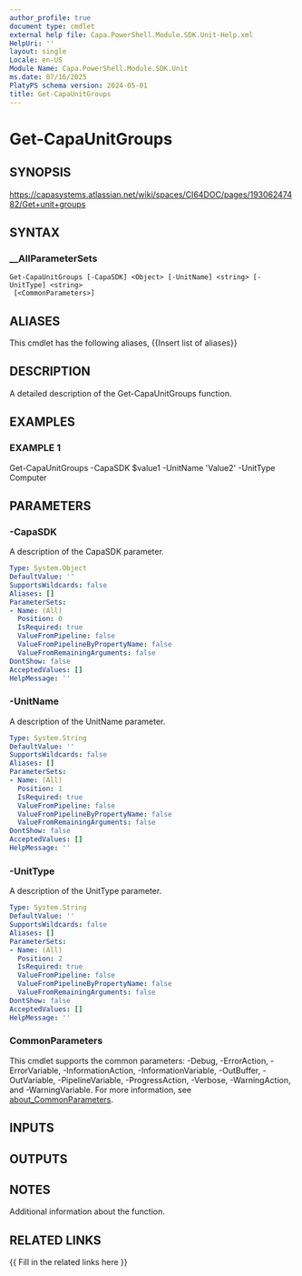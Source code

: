 ```yaml
---
author_profile: true
document type: cmdlet
external help file: Capa.PowerShell.Module.SDK.Unit-Help.xml
HelpUri: ''
layout: single
Locale: en-US
Module Name: Capa.PowerShell.Module.SDK.Unit
ms.date: 07/16/2025
PlatyPS schema version: 2024-05-01
title: Get-CapaUnitGroups
---
```


# Get-CapaUnitGroups

## SYNOPSIS

https://capasystems.atlassian.net/wiki/spaces/CI64DOC/pages/19306247482/Get+unit+groups

## SYNTAX

### __AllParameterSets

```
Get-CapaUnitGroups [-CapaSDK] <Object> [-UnitName] <string> [-UnitType] <string>
 [<CommonParameters>]
```

## ALIASES

This cmdlet has the following aliases,
  {{Insert list of aliases}}

## DESCRIPTION

A detailed description of the Get-CapaUnitGroups function.

## EXAMPLES

### EXAMPLE 1

Get-CapaUnitGroups -CapaSDK $value1 -UnitName 'Value2' -UnitType Computer

## PARAMETERS

### -CapaSDK

A description of the CapaSDK parameter.

```yaml
Type: System.Object
DefaultValue: ''
SupportsWildcards: false
Aliases: []
ParameterSets:
- Name: (All)
  Position: 0
  IsRequired: true
  ValueFromPipeline: false
  ValueFromPipelineByPropertyName: false
  ValueFromRemainingArguments: false
DontShow: false
AcceptedValues: []
HelpMessage: ''
```

### -UnitName

A description of the UnitName parameter.

```yaml
Type: System.String
DefaultValue: ''
SupportsWildcards: false
Aliases: []
ParameterSets:
- Name: (All)
  Position: 1
  IsRequired: true
  ValueFromPipeline: false
  ValueFromPipelineByPropertyName: false
  ValueFromRemainingArguments: false
DontShow: false
AcceptedValues: []
HelpMessage: ''
```

### -UnitType

A description of the UnitType parameter.

```yaml
Type: System.String
DefaultValue: ''
SupportsWildcards: false
Aliases: []
ParameterSets:
- Name: (All)
  Position: 2
  IsRequired: true
  ValueFromPipeline: false
  ValueFromPipelineByPropertyName: false
  ValueFromRemainingArguments: false
DontShow: false
AcceptedValues: []
HelpMessage: ''
```

### CommonParameters

This cmdlet supports the common parameters: -Debug, -ErrorAction, -ErrorVariable,
-InformationAction, -InformationVariable, -OutBuffer, -OutVariable, -PipelineVariable,
-ProgressAction, -Verbose, -WarningAction, and -WarningVariable. For more information, see
[about_CommonParameters](https://go.microsoft.com/fwlink/?LinkID=113216).

## INPUTS

## OUTPUTS

## NOTES

Additional information about the function.


## RELATED LINKS

{{ Fill in the related links here }}

